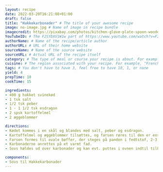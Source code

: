 ```yaml
---
layout: recipe
date: 2022-03-20T16:21:08+01:00
draft: false
title: "Hakkekarbonader" # The title of your awesome recipe
image: no-image.jpg # Name of image in recipe bundle
imagecredit: https://pixabay.com/photos/kitchen-glove-plate-spoon-wooden-2871400/ # URL to image source page, website, or creator
YouTubeID: # The F2SYDXV1W1w part of https://www.youtube.com/watch?v=F2SYDXV1W1w
authorName: # Name of the recipe/article author
authorURL: # URL of their home website
sourceName: # Name of the source website
sourceURL: # Actual URL of the recipe itself
category: # The type of meal or course your recipe is about. For example: "dinner", "entree", or "dessert".
cuisine: # The region associated with your recipe. For example, "French", Mediterranean", or "American".
tags: # You don't have to have 3, feel free to have 10, 1, or none
yield: 4
prepTime: 10
cookTime: 15

ingredients:
- 400 g hakket svinekød
- 1 tsk salt
- 1/2 tsk peber
- 1 - 1 1/2 tsk esdragon
- 2 spsk kartoffelmel
- 2 æggeblommer

directions:
- Kødet kommes i en skål og blandes med salt, peber og esdragon.
- Kartoffelmel og æggeblommer tilsættes, og farsen røres til den er enstartet.
- Farsen formes til ovale bøffer, der steges på panden i fedtstof, 2-3 min på hver side.
- Karbonaderne anrettes på et varmt fad.
- Sovs hældes ud over karbonader og kan evt. puttes i ovnen indtil tilbehør er klart.

components:
- Sovs til Hakkekarbonader
---
```

